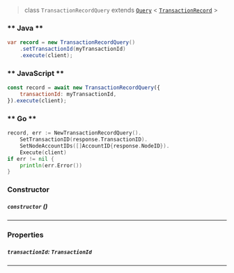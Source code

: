 > class `TransactionRecordQuery` extends [`Query`](reference/core/Query.md) < [`TransactionRecord`](reference/core/TransactionRecord.md) >

<!-- tabs:start -->

### ** Java **

```java
var record = new TransactionRecordQuery()
    .setTransactionId(myTransactionId)
    .execute(client);
```

### ** JavaScript **

```javascript
const record = await new TransactionRecordQuery({
    transactionId: myTransactionId,
}).execute(client);
```

### ** Go **

```go
record, err := NewTransactionRecordQuery().
    SetTransactionID(response.TransactionID).
    SetNodeAccountIDs([]AccountID{response.NodeID}).
    Execute(client)
if err != nil {
    println(err.Error())
}
```

<!-- tabs:end -->

### Constructor

##### `constructor` ()

---

### Properties

##### `transactionId`: `TransactionId`

---
